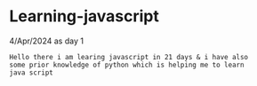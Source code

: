 # Learning-javascript

4/Apr/2024 as day 1

    Hello there i am learing javascript in 21 days & i have also 
    some prior knowledge of python which is helping me to learn 
    java script
